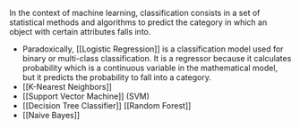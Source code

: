 In the context of machine learning, classification consists in a set of statistical methods and algorithms to predict the category in which an object with certain attributes falls into.

- Paradoxically, [[Logistic Regression]] is a classification model used for binary or multi-class classification. It is a regressor because it calculates probability which is a continuous variable in the mathematical model, but it predicts the probability to fall into a category.
- [[K-Nearest Neighbors]] 
- [[Support Vector Machine]] (SVM)
- [[Decision Tree Classifier]] [[Random Forest]]
- [[Naive Bayes]]
